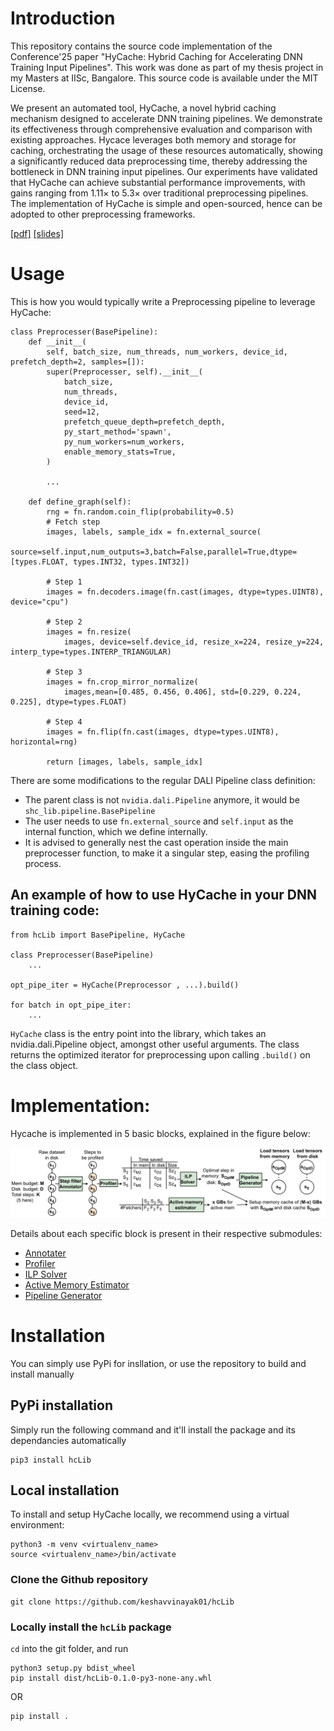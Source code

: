 # Introduction
This repository contains the source code implementation of the Conference'25 paper "HyCache: Hybrid Caching for Accelerating DNN Training
Input Pipelines". This work was done as part of my thesis project in my Masters at IISc, Bangalore. This source code is available under the MIT License.

We present an automated tool, HyCache, a novel hybrid caching mechanism designed to accelerate DNN training pipelines. We demonstrate its effectiveness through comprehensive evaluation and comparison with existing approaches. Hycace leverages both memory and storage for caching, orchestrating the usage of these resources automatically, showing a significantly reduced data preprocessing time, thereby addressing the bottleneck in DNN training input pipelines. Our experiments have validated that HyCache can achieve substantial performance improvements, with gains ranging from 1.11× to 5.3× over traditional preprocessing pipelines. The implementation of HyCache is simple and open-sourced, hence can be adopted to other preprocessing frameworks.

[[pdf]]()  [[slides]]()

# Usage
<!-- - A class that takes an nvidia.dali.Pipeline object, a user-provided mem_budget, disk_budget (in GBs), and max_cpu's to limit pipeline process allocation. If not provided, `memory_budget` is assumed to be the size of available memory. `disk_budget` needs a `disk_loc` parameter that specifies the location of the disk cache (Disabled by default).   -->

This is how you would typically write a Preprocessing pipeline to leverage HyCache:
```python3
class Preprocesser(BasePipeline):
    def __init__(
        self, batch_size, num_threads, num_workers, device_id, prefetch_depth=2, samples=[]):
        super(Preprocesser, self).__init__(
            batch_size,
            num_threads,
            device_id,
            seed=12,
            prefetch_queue_depth=prefetch_depth,
            py_start_method='spawn',
            py_num_workers=num_workers,
            enable_memory_stats=True,
        )
        
        ...

    def define_graph(self):
        rng = fn.random.coin_flip(probability=0.5)
        # Fetch step
        images, labels, sample_idx = fn.external_source(
            source=self.input,num_outputs=3,batch=False,parallel=True,dtype=[types.FLOAT, types.INT32, types.INT32])
        
        # Step 1
        images = fn.decoders.image(fn.cast(images, dtype=types.UINT8), device="cpu")

        # Step 2
        images = fn.resize(
            images, device=self.device_id, resize_x=224, resize_y=224, interp_type=types.INTERP_TRIANGULAR)

        # Step 3
        images = fn.crop_mirror_normalize(
            images,mean=[0.485, 0.456, 0.406], std=[0.229, 0.224, 0.225], dtype=types.FLOAT)

        # Step 4
        images = fn.flip(fn.cast(images, dtype=types.UINT8), horizontal=rng)
    
        return [images, labels, sample_idx]
```
There are some modifications to the regular DALI Pipeline class definition:
- The parent class is not `nvidia.dali.Pipeline` anymore, it would be `shc_lib.pipeline.BasePipeline`
- The user needs to use `fn.external_source` and `self.input` as the internal function, which we define internally.
- It is advised to generally nest the cast operation inside the main preprocesser function, to make it a singular step, easing the profiling process.

## An example of how to use HyCache in your DNN training code:
```python3
from hcLib import BasePipeline, HyCache

class Preprocesser(BasePipeline)
    ...

opt_pipe_iter = HyCache(Preprocessor , ...).build()

for batch in opt_pipe_iter:
    ...
```
`HyCache` class is the entry point into the library, which takes an nvidia.dali.Pipeline object, amongst other useful arguments. The class returns the optimized iterator for preprocessing upon calling `.build()` on the class object.

# Implementation:
Hycache is implemented in 5 basic blocks, explained in the figure below:

<img title="a title" alt="Alt text" src="./images/implementation.png">

Details about each specific block is present in their respective submodules:

- [Annotater](annotate/annotate.md)
- [Profiler](profiler/profiler.md)
- [ILP Solver](solver/solver.md) 
- [Active Memory Estimator](memory_estimator/estimator.md)
- [Pipeline Generator](pipegen/pipegen.md) 

# Installation
You can simply use PyPi for insllation, or use the repository to build and install manually
## PyPi installation 
Simply run the following command and it'll install the package and its dependancies automatically
```
pip3 install hcLib
```

## Local installation
To install and setup HyCache locally, we recommend using a virtual environment:
```
python3 -m venv <virtualenv_name>
source <virtualenv_name>/bin/activate
```
### Clone the Github repository
```
git clone https://github.com/keshavvinayak01/hcLib
```

### Locally install the `hcLib` package
`cd` into the git folder, and run
```
python3 setup.py bdist_wheel
pip install dist/hcLib-0.1.0-py3-none-any.whl
```
OR
```
pip install .
```
<!-- # Profiling
Initialized by the `.profile()` method of the provided `HyCachePipe` class. Profiling is done for selection of cache steps on the memory, on the disk, and to scale the number of fetchers (Python processes used for fetching data from disk).

## **Memory**

### **Cache Budget**

To determine the *optimal* caching step(s), there needs to be some profiling that provides data about each step, namely, the compute saving per step if it's chosen to cache and the size of the materialized results to be cached. The dataset subset that is used for profiling would vary given the time constraint. The collected data is a python dictionary, for example:

```json
{
    "0": [0.47, 0.42],
    "1": [0.58, 1.92],
    "2": [0.28, 4.63],
    "3": [0.57, 5.12]

}
```
The key represents a **caching step** and the value is a tuple. The first value of the tuple is the average **size** of a tensor in that step, denoted in MBs. The second value denotes the average **compute saving** per tensor in that step in milliseconds.

The amount of time this profiling would take depends on the pipeline, dataset size, and the time_limit (if provided).

### **Active Memory Calculation** *[\*Needs more work]*
The amount of extra memory used by a fetching process is profile-able (varies for a pipeline), and scales linearly per added process.
Hence, by some minimal profiling, it is possible to obtain the per-process value and predict an upper bound on the memory required for a given number of fetching processes.

We observed that the active working memory is varying based on the type of pipeline. (Dataset, pre-processing step, cache type)
But it is consistent per added fetching process for the same pipeline.

For example:
- The used memory for 4 workers comes out to be 9000MB, and it comes out to be 9800MB for 8 workers.
- Hence, memory used per extra worker is 200MBs.
- Active memory used with 0 workers(Only main process fetches) is 8200MB (profiled).
- Therefore, for 16 workers, the active memory required would be: 8200 + 16*200 == 11400MB. (Verified empirically)

## **Disk**:
As of now, we follow the guidelines of **PRESTO (SIGMOD '22)** to decide what gets stored on the disk. We use the `fio` and `iostat` utility to determine the maximum achievable disk bandwidth (with *O_DIRECT* enabled). In our setup, it is generally the compute that stalls more than the fetch itself, hence *O_DIRECT* reads do not slow the pipeline down. This might change depending on the storage device. 

For the current iteration, we're using the same profiled data as explained in the **Cache Budget** section, guided by the I/O Bandwidth that is additionally measured. 


## **Workers**
To approximate the number of workers that would **saturate the fetch rate**, we use a simple logarithmic time algorithm.
We keep doubling the number of workers until the difference in fetch rate is less than `20 batches/s` (Tunable). The algorithm looks something like this:

```python3
num_workers = 1
AVAILABLE_CPU = 32 # Depends on hardware
CUTOFF = PROFILE_TIME / (int(log2(AVAILABLE_CPU)) + 1)
READ_THROUGHPUT = -1
PREV_GBPR = -1

while num_workers < AVAILABLE_CPU:
    begin = time.time()
    pipe = HyCache(
        ...
        py_num_workers=num_workers,
        steps=0
        ...
    )

    for i, batch in enumerate(pipe):
        ...
        if(batch % 20 and time.time() - begin >= CUTOFF):
            break
    READ_THROUGHPUT = i / CUTOFF
    if(READ_THROUGHPUT - PREV_GBPR <= 20)
        break
    PREV_GBPR = READ_THROUGHPUT
    num_workers *= 2
```

- PROFILE_TIME is provided by the end-user or is constrained to 10s per `num_workers`.

- The pipeline is launched by the num_workers as tuned. `steps=0` indicates that only the fetch operation will be performed, without any further preprocessing steps.

- Time is measured every 20 batches (Tunable).

- The above code segment cuts off the pipeline when we reach saturation in disk throughput , hence selecting the maximum achievable `READ_THROUGHPUT` and `N_CPUS` required for the current pipeline. This needs to be done per pipeline as the dataset item sizes and types varies for different datasets.

# Resource allocation design
## **Memory Cache**

The memory cache is application-controlled, and uses the shared-memory region (/dev/shm) with numpy arrrays to store the pre-processed data. Given a memory budget, we use an ILP to decide the caching step(s) that can provide the most speedup to the pipeline.

We use the data provided by memory-profiling (As highlighted in the above section) to feed into the ILP and generate a caching solution.

<img title="a title" alt="Alt text" src="./images/ILP.png">

## **Disk Cache**

With the disk bandwidth value, fetch size of different datasets, the number of fetching processes, and the compute penalties associated with different steps, we are able to approximate which step would be optimal for caching and fetching from disk in pipeline performance. The decision function looks like this:

```python3
throughput = READ_THROUGHPUT / N_CPUS
throughput = min(throughput*fetchers, throughput*N_CPUS) # More workers than N_CPUs cannot increase throughput
fetch_time = (item_sizes[x] / throughput) / nbatches
pp_time = compute_times[x] / nbatches
total_time = (fetch_time + pp_time) + max(fetch_time, pp_time) * (nbatches-1)
```
- The `READ_THROUGHPUT` and `N_CPUS` variable is provided by `workers` profiling (Explained in previous section). 

- The fetch time and preprocessing time are for the entire pipeline run, hence are scaled down to per batch for expected total time calculation.

- `item_sizes` and `compute_times` are scaled down to the dataset size remaining after caching in memory. For example, in a dataset of 100GBs, if 20GBs are cached in the memory, then only 80GBs needs to be considered to be cached in disk.

- We use O_DIRECT to acces disk data, by passing the page-cache and not overshooting the given memory budget.

- While these calculations are approximate, we observed the output decision is the most optimal one, as PRESTO would recommend.

## **Workers/Fetchers Allocation** *[\*Needs more work]*

- The number of workers assigned diretly increases the fetch rate of datapoints from the disk, *but not memory*.

- These need to be assigned to a pipeline that is either entirely uncached or contains the disk-cache.

- Since the number of assigned workers also impact the total memory used, we need to measure the estimated speedup of using more cache vs using more fetching workers.

- Given 100GBs total budget for speeding up the pipeline, we need to approximate how much of that cache memory can be traded off for worker memory.
    - Given memory associated with each extra worker(say x`MB`), fetch and compute times of the pipelines, we can calculate speedup per added x`MB`.
    - Speedup per x`MB` of using cache can be easily approximated, as we already have the savings associated with a tensor.

- Given these two metrics, we can select which is the more performance optimal worker allocation. -->